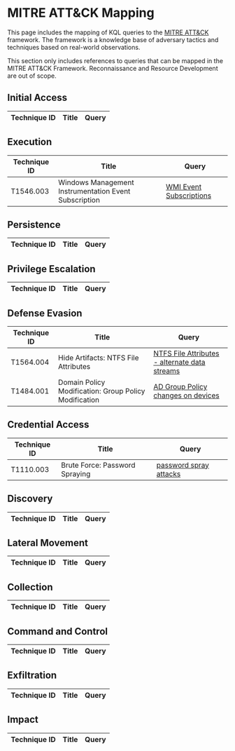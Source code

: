 # MITRE ATT&CK Mapping

This page includes the mapping of KQL queries to the [MITRE ATT&CK](https://attack.mitre.org/) framework. The framework is a knowledge base of adversary tactics and techniques based on real-world observations.

This section only includes references to queries that can be mapped in the MITRE ATT&CK Framework. Reconnaissance and Resource Development are out of scope.

## Initial Access

| Technique ID | Title    | Query    |
| ---  | --- | --- |

## Execution

| Technique ID | Title    | Query    |
| ---  | --- | --- |
| T1546.003 | Windows Management Instrumentation Event Subscription |[WMI Event Subscriptions](../Defender%20for%20Endpoint/MDE-WMIEventSubscription.md) |

## Persistence

| Technique ID | Title    | Query    |
| ---  | --- | --- |

## Privilege Escalation

| Technique ID | Title    | Query    |
| ---  | --- | --- |

## Defense Evasion

| Technique ID | Title    | Query    |
| ---  | --- | --- |
| T1564.004 | Hide Artifacts: NTFS File Attributes | [NTFS File Attributes - alternate data streams](../Defender%20for%20Endpoint/MDE-NTFS%20File%20Attributes%20-%20alternate%20data%20streams.md) |
| T1484.001 | Domain Policy Modification: Group Policy Modification | [AD Group Policy changes on devices](../Defender%20For%20Endpoint/MDE-GroupPolicyModificationEvents.md) |

## Credential Access

| Technique ID | Title    | Query    |
| ---  | --- | --- |
| T1110.003 | Brute Force: Password Spraying | [password spray attacks](/Defender%20365/MD365-PasswordSprayAttacks.md) |

## Discovery

| Technique ID | Title    | Query    |
| ---  | --- | --- |

## Lateral Movement

| Technique ID | Title    | Query    |
| ---  | --- | --- |

## Collection

| Technique ID | Title    | Query    |
| ---  | --- | --- |

## Command and Control

| Technique ID | Title    | Query    |
| ---  | --- | --- |

## Exfiltration

| Technique ID | Title    | Query    |
| ---  | --- | --- |

## Impact

| Technique ID | Title    | Query    |
| ---  | --- | --- |

